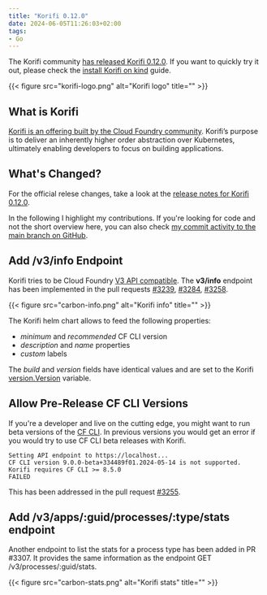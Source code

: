 ```yaml
---
title: "Korifi 0.12.0"
date: 2024-06-05T11:26:03+02:00
tags:
- Go
---
```


The Korifi community [has released Korifi 0.12.0](https://github.com/cloudfoundry/korifi/releases/tag/v0.12.0).
If you want to quickly try it out, please check the [install Korifi on kind](https://github.com/cloudfoundry/korifi/blob/main/INSTALL.kind.md) guide.

{{< figure src="korifi-logo.png" alt="Korifi logo" title="" >}}

## What is Korifi

[Korifi is an offering built by the Cloud Foundry community](https://www.cloudfoundry.org/technology/korifi/).
Korifi’s purpose is to deliver an inherently higher order abstraction over Kubernetes,
ultimately enabling developers to focus on building applications.

## What's Changed?

For the official relese changes, take a look at the [release notes for Korifi 0.12.0](https://github.com/cloudfoundry/korifi/releases/tag/v0.12.0).

In the following I highlight my contributions.
If you're looking for code and not the short overview here, you can also check [my commit activity to the main branch on GitHub](https://github.com/cloudfoundry/korifi/commits?author=gogolok&since=2024-02-01&until=2024-06-04).

## Add /v3/info Endpoint

Korifi tries to be Cloud Foundry [V3 API compatible](https://github.com/cloudfoundry/korifi/blob/main/docs/api.md).
The **v3/info** endpoint has been implemented in the pull requests [#3239](https://github.com/cloudfoundry/korifi/pull/3239), [#3284](https://github.com/cloudfoundry/korifi/pull/3248), [#3258](https://github.com/cloudfoundry/korifi/pull/3258).

{{< figure src="carbon-info.png" alt="Korifi info" title="" >}}

The Korifi helm chart allows to feed the following properties:

- *minimum* and *recommended* CF CLI version
- *description* and *name* properties
- *custom* labels

The *build* and *version* fields have identical values and are set to the Korifi [version.Version](https://github.com/cloudfoundry/korifi/blob/06142329763e18dbde77fcfad8388a93d28c53dc/version/version.go#L12) variable.

## Allow Pre-Release CF CLI Versions

If you're a developer and live on the cutting edge, you might want to run beta versions of the [CF CLI](https://github.com/cloudfoundry/cli).
In previous versions you would get an error if you would try to use CF CLI beta releases with Korifi.

```
Setting API endpoint to https://localhost...
CF CLI version 9.0.0-beta+334489f01.2024-05-14 is not supported. Korifi requires CF CLI >= 8.5.0
FAILED
```

This has been addressed in the pull request [#3255](https://github.com/cloudfoundry/korifi/pull/3255).

## Add /v3/apps/:guid/processes/:type/stats endpoint

Another endpoint to list the stats for a process type has been added in PR #3307. It provides the same information as the endpoint GET /v3/processes/:guid/stats.

{{< figure src="carbon-stats.png" alt="Korifi stats" title="" >}}
